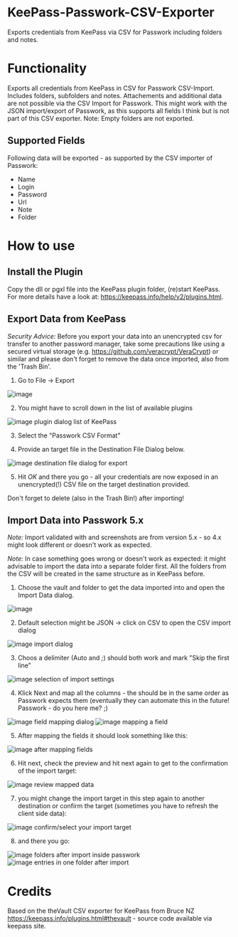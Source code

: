 # KeePass-Passwork-CSV-Exporter
Exports credentials from KeePass via CSV for Passwork including folders and notes.

# Functionality
Exports all credentials from KeePass in CSV for Passwork CSV-Import. Includes folders, subfolders and notes. Attachements and additional data are not possible via the CSV Import for Passwork. This might work with the JSON import/export of Passwork, as this supports all fields I think but is not part of this CSV exporter.
Note: Empty folders are not exported.

## Supported Fields
Following data will be exported - as supported by the CSV importer of Passwork: 
- Name
- Login
- Password
- Url
- Note
- Folder

# How to use
## Install the Plugin
Copy the dll or pgxl file into the KeePass plugin folder, (re)start KeePass. For more details have a look at: https://keepass.info/help/v2/plugins.html.

## Export Data from KeePass
*Security Advice:* Before you export your data into an unencrypted csv for transfer to another password manager, take some precautions like using a secured virtual storage (e.g. https://github.com/veracrypt/VeraCrypt) or similar and please don't forget to remove the data once imported, also from the 'Trash Bin'.

1. Go to File -> Export

 ![image](https://user-images.githubusercontent.com/849650/180642272-9be27131-bd07-42b1-9418-9db0f6b4ab28.png)
 
2. You might have to scroll down in the list of available plugins
 
 ![image plugin dialog list of KeePass](https://user-images.githubusercontent.com/849650/180642329-99e5476b-93f0-4178-b66b-e7d1fa02d244.png)

3. Select the "Passwork CSV Format" 

4. Provide an target file in the Destination File Dialog below.
 
 ![image destination file dialog for export](https://user-images.githubusercontent.com/849650/180642875-27388315-bd86-4b3f-b315-9b878bd0d3e2.png)

5. Hit *OK* and there you go - all your credentials are now exposed in an unencrypted(!) CSV file on the target destination provided.

Don't forget to delete (also in the Trash Bin!) after importing! 


## Import Data into Passwork 5.x
*Note:* Import validated with and screenshots are from version 5.x - so 4.x might look different or doesn't work as expected.

*Note:* In case something goes wrong or doesn't work as expected: it might advisable to import the data into a separate folder first. All the folders from the CSV will be created in the same structure as in KeePass before.

1. Choose the vault and folder to get the data imported into and open the Import Data dialog.

  ![image](https://user-images.githubusercontent.com/849650/180643197-85790a07-0b74-4983-826e-81bb9a8b3560.png)
 
2. Default selection might be JSON -> click on CSV to open the CSV import dialog

  ![image import dialog](https://user-images.githubusercontent.com/849650/180643941-0bfff5d0-0736-493c-970a-9d2c5f44bf18.png)  

3. Choos a delimiter (Auto and *;*) should both work and mark "Skip the first line"

  ![image selection of import settings](https://user-images.githubusercontent.com/849650/180643348-c29e525e-8754-4284-96e9-3574a3aad379.png)

4. Klick Next and map all the columns - the should be in the same order as Passwork expects them (eventually they can automate this in the future! Passwork - do you here me? ;)

  ![image field mapping dialog](https://user-images.githubusercontent.com/849650/180643394-70512abf-caa5-4410-b142-a529b500cda3.png)
  ![image mapping a field](https://user-images.githubusercontent.com/849650/180643427-81018a95-d8b2-4dc5-8fe9-55640ecd3905.png)

5. After mapping the fields it should look something like this:

  ![image after mapping fields](https://user-images.githubusercontent.com/849650/180643421-572efd6c-566d-443a-8558-5f10ad9ca79c.png)

6. Hit next, check the preview and hit next again to get to the confirmation of the import target:

  ![image review mapped data](https://user-images.githubusercontent.com/849650/180643851-533a477e-ca76-4723-adb7-b65ab33281ec.png)
 
7. you might change the import target in this step again to another destination or confirm the target (sometimes you have to refresh the client side data):
 
  ![image confirm/select your import target](https://user-images.githubusercontent.com/849650/180643607-205d5211-2683-480e-8007-fde898bc6040.png)
 
8. and there you go:

  ![image folders after import inside passwork](https://user-images.githubusercontent.com/849650/180644244-35346a83-4077-4bd8-9d32-c2ddde887478.png)
  ![image entries in one folder after import](https://user-images.githubusercontent.com/849650/180644296-2f8b7f1d-8385-48da-8f27-550211419318.png)

# Credits
Based on the theVault CSV exporter for KeePass from Bruce NZ https://keepass.info/plugins.html#thevault - source code available via keepass site.
